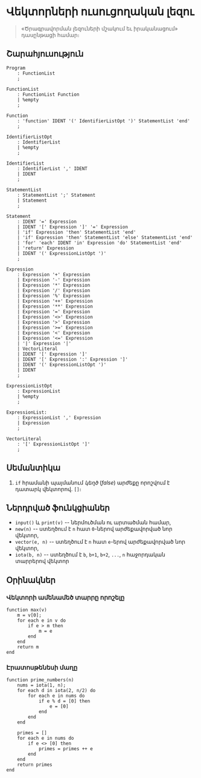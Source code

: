 # Վեկտորների ուսուցողական լեզու

> «Ծրագրավորման լեզուների մշակում եւ իրականացում» դասընթացի համար։

## Շարահյուսություն

```
Program
    : FunctionList
    ;

FunctionList
    : FunctionList Function
    | %empty
    ;

Function
    : 'function' IDENT '(' IdentifierListOpt ')' StatementList 'end'
    ;

IdentifierListOpt
    : IdentifierList
    | %empty
    ;

IdentifierList
    : IdentifierList ',' IDENT
    | IDENT
    ;

StatementList
    : StatementList ';' Statement
    | Statement
    ;

Statement
    : IDENT '=' Expression
    | IDENT '[' Expression ']' '=' Expression
    | 'if' Expression 'then' StatementList 'end'
    | 'if' Expression 'then' StatementList 'else' StatementList 'end'
    | 'for' 'each' IDENT 'in' Expression 'do' StatementList 'end'
    | 'return' Expression
    | IDENT '(' ExpressionListOpt ')'
    ;

Expression
    : Expression '+' Expression
    | Expression '-' Expression
    | Expression '*' Expression
    | Expression '/' Expression
    | Expression '%' Expression
    | Expression '++' Expression
    | Expression '**' Expression
    | Expression '=' Expression
    | Expression '<>' Expression
    | Expression '>' Expression
    | Expression '>=' Expression
    | Expression '<' Expression
    | Expression '<=' Expression
    | '|' Expression '|'
    | VectorLiteral
    | IDENT '[' Expression ']'
    | IDENT '[' Expression ':' Expression ']'
    | IDENT '(' ExpressionListOpt ')'
    | IDENT
    ;

ExpressionListOpt
    : ExpressionList
    | %empty
    ;

ExpressionList:
    : ExpressionList ',' Expression
    | Expression
    ;

VectorLiteral
    : '[' ExpressionListOpt ']'
    ;
```


## Սեմանտիկա

1. `if` հրամանի պայմանում _կեղծ_ (_false_) արժեքը որոշվում է դատարկ վեկտորով. `[]`։


## Ներդրված ֆունկցիաներ

* `input()` և `print(v)` -- ներմուծման ու արտածման համար,
* `new(n)` -- ստեղծում է `n` հատ `0`-ներով արժեքավորված նոր վեկտոր,
* `vector(e, n)` -- ստեղծում է `n` հատ `e`-երով արժեքավորված նոր վեկտոր,
* `iota(b, n)` -- ստեղծում է `b`, `b+1`, `b+2`, `...`, `n` հաջորդական տարրերով վեկտոր


## Օրինակներ

### Վեկտորի ամենամեծ տարրը որոշելը

```
function max(v)
    m = v[0];
    for each e in v do
        if e > m then
            m = e
        end
    end
    return m
end
```

### Էրատոսթենեսի մաղը

```
function prime_numbers(n)
    nums = iota(1, n);
    for each d in iota(2, n/2) do
        for each e in nums do
            if e % d = [0] then
                e = [0]
            end
        end
    end
    
    primes = []
    for each e in nums do
        if e <> [0] then
            primes = primes ++ e
        end
    end
    return primes
end
```
